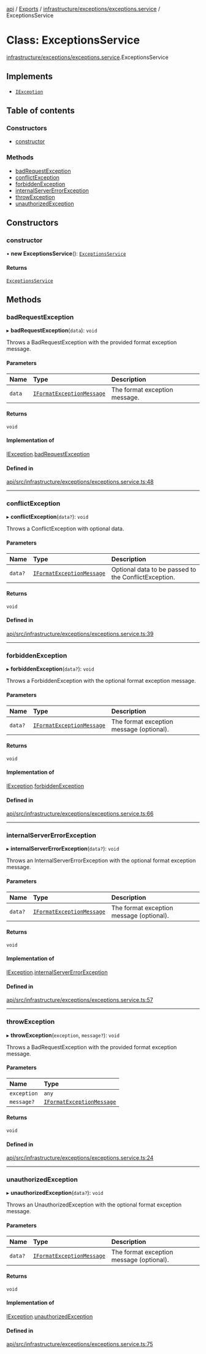 [api](../README.md) / [Exports](../modules.md) / [infrastructure/exceptions/exceptions.service](../modules/infrastructure_exceptions_exceptions_service.md) / ExceptionsService

# Class: ExceptionsService

[infrastructure/exceptions/exceptions.service](../modules/infrastructure_exceptions_exceptions_service.md).ExceptionsService

## Implements

- [`IException`](../interfaces/domain_exceptions_exceptions_interface.IException.md)

## Table of contents

### Constructors

- [constructor](infrastructure_exceptions_exceptions_service.ExceptionsService.md#constructor)

### Methods

- [badRequestException](infrastructure_exceptions_exceptions_service.ExceptionsService.md#badrequestexception)
- [conflictException](infrastructure_exceptions_exceptions_service.ExceptionsService.md#conflictexception)
- [forbiddenException](infrastructure_exceptions_exceptions_service.ExceptionsService.md#forbiddenexception)
- [internalServerErrorException](infrastructure_exceptions_exceptions_service.ExceptionsService.md#internalservererrorexception)
- [throwException](infrastructure_exceptions_exceptions_service.ExceptionsService.md#throwexception)
- [unauthorizedException](infrastructure_exceptions_exceptions_service.ExceptionsService.md#unauthorizedexception)

## Constructors

### constructor

• **new ExceptionsService**(): [`ExceptionsService`](infrastructure_exceptions_exceptions_service.ExceptionsService.md)

#### Returns

[`ExceptionsService`](infrastructure_exceptions_exceptions_service.ExceptionsService.md)

## Methods

### badRequestException

▸ **badRequestException**(`data`): `void`

Throws a BadRequestException with the provided format exception message.

#### Parameters

| Name | Type | Description |
| :------ | :------ | :------ |
| `data` | [`IFormatExceptionMessage`](../interfaces/domain_exceptions_exceptions_interface.IFormatExceptionMessage.md) | The format exception message. |

#### Returns

`void`

#### Implementation of

[IException](../interfaces/domain_exceptions_exceptions_interface.IException.md).[badRequestException](../interfaces/domain_exceptions_exceptions_interface.IException.md#badrequestexception)

#### Defined in

[api/src/infrastructure/exceptions/exceptions.service.ts:48](https://github.com/No-Country/c16-58-t-typescript/blob/d2fd85f/api/src/infrastructure/exceptions/exceptions.service.ts#L48)

___

### conflictException

▸ **conflictException**(`data?`): `void`

Throws a ConflictException with optional data.

#### Parameters

| Name | Type | Description |
| :------ | :------ | :------ |
| `data?` | [`IFormatExceptionMessage`](../interfaces/domain_exceptions_exceptions_interface.IFormatExceptionMessage.md) | Optional data to be passed to the ConflictException. |

#### Returns

`void`

#### Defined in

[api/src/infrastructure/exceptions/exceptions.service.ts:39](https://github.com/No-Country/c16-58-t-typescript/blob/d2fd85f/api/src/infrastructure/exceptions/exceptions.service.ts#L39)

___

### forbiddenException

▸ **forbiddenException**(`data?`): `void`

Throws a ForbiddenException with the optional format exception message.

#### Parameters

| Name | Type | Description |
| :------ | :------ | :------ |
| `data?` | [`IFormatExceptionMessage`](../interfaces/domain_exceptions_exceptions_interface.IFormatExceptionMessage.md) | The format exception message (optional). |

#### Returns

`void`

#### Implementation of

[IException](../interfaces/domain_exceptions_exceptions_interface.IException.md).[forbiddenException](../interfaces/domain_exceptions_exceptions_interface.IException.md#forbiddenexception)

#### Defined in

[api/src/infrastructure/exceptions/exceptions.service.ts:66](https://github.com/No-Country/c16-58-t-typescript/blob/d2fd85f/api/src/infrastructure/exceptions/exceptions.service.ts#L66)

___

### internalServerErrorException

▸ **internalServerErrorException**(`data?`): `void`

Throws an InternalServerErrorException with the optional format exception message.

#### Parameters

| Name | Type | Description |
| :------ | :------ | :------ |
| `data?` | [`IFormatExceptionMessage`](../interfaces/domain_exceptions_exceptions_interface.IFormatExceptionMessage.md) | The format exception message (optional). |

#### Returns

`void`

#### Implementation of

[IException](../interfaces/domain_exceptions_exceptions_interface.IException.md).[internalServerErrorException](../interfaces/domain_exceptions_exceptions_interface.IException.md#internalservererrorexception)

#### Defined in

[api/src/infrastructure/exceptions/exceptions.service.ts:57](https://github.com/No-Country/c16-58-t-typescript/blob/d2fd85f/api/src/infrastructure/exceptions/exceptions.service.ts#L57)

___

### throwException

▸ **throwException**(`exception`, `message?`): `void`

Throws a BadRequestException with the provided format exception message.

#### Parameters

| Name | Type |
| :------ | :------ |
| `exception` | `any` |
| `message?` | [`IFormatExceptionMessage`](../interfaces/domain_exceptions_exceptions_interface.IFormatExceptionMessage.md) |

#### Returns

`void`

#### Defined in

[api/src/infrastructure/exceptions/exceptions.service.ts:24](https://github.com/No-Country/c16-58-t-typescript/blob/d2fd85f/api/src/infrastructure/exceptions/exceptions.service.ts#L24)

___

### unauthorizedException

▸ **unauthorizedException**(`data?`): `void`

Throws an UnauthorizedException with the optional format exception message.

#### Parameters

| Name | Type | Description |
| :------ | :------ | :------ |
| `data?` | [`IFormatExceptionMessage`](../interfaces/domain_exceptions_exceptions_interface.IFormatExceptionMessage.md) | The format exception message (optional). |

#### Returns

`void`

#### Implementation of

[IException](../interfaces/domain_exceptions_exceptions_interface.IException.md).[unauthorizedException](../interfaces/domain_exceptions_exceptions_interface.IException.md#unauthorizedexception)

#### Defined in

[api/src/infrastructure/exceptions/exceptions.service.ts:75](https://github.com/No-Country/c16-58-t-typescript/blob/d2fd85f/api/src/infrastructure/exceptions/exceptions.service.ts#L75)
